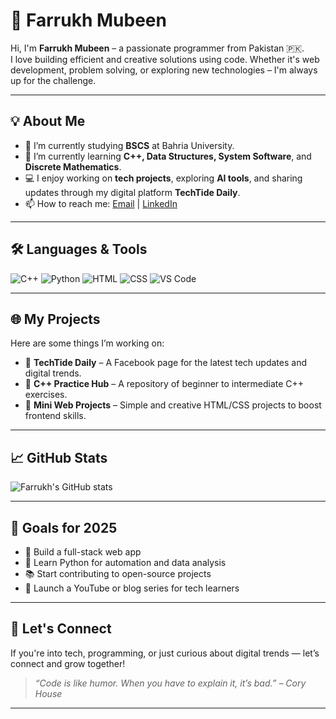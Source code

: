 # 🚀 Farrukh Mubeen

Hi, I'm **Farrukh Mubeen** – a passionate programmer from Pakistan 🇵🇰.  
I love building efficient and creative solutions using code. Whether it's web development, problem solving, or exploring new technologies – I'm always up for the challenge.

---

## 💡 About Me

- 🔭 I’m currently studying **BSCS** at Bahria University.
- 🌱 I’m currently learning **C++, Data Structures, System Software**, and **Discrete Mathematics**.
- 💻 I enjoy working on **tech projects**, exploring **AI tools**, and sharing updates through my digital platform **TechTide Daily**.
- 📫 How to reach me: [Email](farrukhmobeen772@gmail.com) | [LinkedIn](www.linkedin.com/in/mfarrukhmubeen)

---

## 🛠️ Languages & Tools

![C++](https://img.shields.io/badge/C%2B%2B-00599C?style=flat&logo=c%2B%2B&logoColor=white)
![Python](https://img.shields.io/badge/Python-3776AB?style=flat&logo=python&logoColor=white)
![HTML](https://img.shields.io/badge/HTML5-E34F26?style=flat&logo=html5&logoColor=white)
![CSS](https://img.shields.io/badge/CSS3-1572B6?style=flat&logo=css3&logoColor=white)
![VS Code](https://img.shields.io/badge/VS%20Code-007ACC?style=flat&logo=visual-studio-code&logoColor=white)

---

## 🌐 My Projects

Here are some things I’m working on:

- 🔹 **TechTide Daily** – A Facebook page for the latest tech updates and digital trends.
- 🔹 **C++ Practice Hub** – A repository of beginner to intermediate C++ exercises.
- 🔹 **Mini Web Projects** – Simple and creative HTML/CSS projects to boost frontend skills.

---

## 📈 GitHub Stats

![Farrukh's GitHub stats](https://github-readme-stats.vercel.app/api?username=MFarrukhMubeen&show_icons=true&theme=tokyonight)

---

## 🎯 Goals for 2025

- 🌟 Build a full-stack web app
- 🧠 Learn Python for automation and data analysis
- 📚 Start contributing to open-source projects
- 🎥 Launch a YouTube or blog series for tech learners

---

## 🤝 Let's Connect

If you're into tech, programming, or just curious about digital trends — let’s connect and grow together!

> *“Code is like humor. When you have to explain it, it’s bad.” – Cory House*

---
